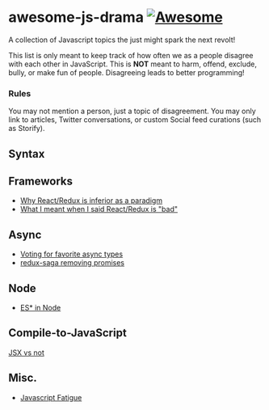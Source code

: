 # awesome-js-drama [![Awesome](https://cdn.rawgit.com/sindresorhus/awesome/d7305f38d29fed78fa85652e3a63e154dd8e8829/media/badge.svg)](https://github.com/sindresorhus/awesome)

A collection of Javascript topics the just might spark the next revolt!

This list is only meant to keep track of how often we as a people disagree with each other in JavaScript. This is **NOT** meant to harm, offend, exclude, bully, or make fun of people. Disagreeing leads to better programming!

### Rules

You may not mention a person, just a topic of disagreement. You may only link to articles, Twitter conversations, or custom Social feed curations (such as Storify).

## Syntax

## Frameworks

* [Why React/Redux is inferior as a paradigm](https://news.ycombinator.com/item?id=10940845)
* [What I meant when I said React/Redux is "bad"](https://twitter.com/andrestaltz/status/689891846538031106)

## Async

* [Voting for favorite async types](https://twitter.com/jaffathecake/status/693913976422416387)
* [redux-saga removing promises](https://twitter.com/dan_abramov/status/693515104466378752)

## Node

* [ES* in Node](https://twitter.com/Fishrock123/status/691676456649408512)

## Compile-to-JavaScript

[JSX vs not](https://twitter.com/andrestaltz/status/693197734740938753)

## Misc.

* [Javascript Fatigue](https://www.google.com/webhp?ion=1&espv=2&es_th=1&ie=UTF-8#q=medium%20javascript%20fatigue&es_th=1)
